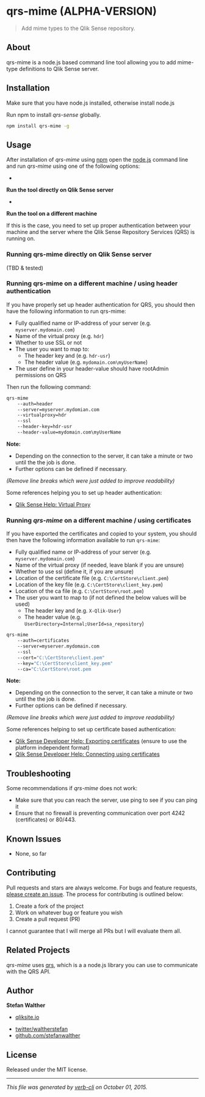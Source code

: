 # qrs-mime (ALPHA-VERSION)

> Add mime types to the Qlik Sense repository.

## About

qrs-mime is a node.js based command line tool allowing you to add mime-type definitions to Qlik Sense server.

## Installation

Make sure that you have node.js installed, otherwise install node.js

Run npm to install _qrs-sense_ globally.

```bash
npm install qrs-mime -g
```

## Usage

After installation of _qrs-mime_ using [npm](https://npmjs.com) open the [node.js](https://nodejs.org) command line and run _qrs-mime_ using one of the following options:

* 
**Run the tool directly on Qlik Sense server**

* 
**Run the tool on a different machine**

If this is the case, you need to set up proper authentication between your machine and the server where the Qlik Sense Repository Services (QRS) is running on.

### Running qrs-mime directly on Qlik Sense server

(TBD & tested)

### Running qrs-mime on a different machine / using header authentication

If you have properly set up header authentication for QRS, you should then have the following information to run qrs-mime:

* Fully qualified name or IP-address of your server (e.g. `myserver.mydomain.com`)
* Name of the virtual proxy (e.g. `hdr`)
* Whether to use SSL or not
* The user you want to map to:
  - The header key and (e.g. `hdr-usr`)
  - The header value (e.g. `mydomain.com\myUserName`)
* The user define in your header-value should have rootAdmin permissions on QRS

Then run the following command:

```bash
qrs-mime 
    --auth=header 
    --server=myserver.mydomian.com 
    --virtualproxy=hdr 
    --ssl 
    --header-key=hdr-usr 
    --header-value=mydomain.com\myUserName
```

**Note:**

* Depending on the connection to the server, it can take a minute or two until the the job is done.
* Further options can be defined if necessary.

_(Remove line breaks which were just added to improve readability)_

Some references helping you to set up header authentication:

* [Qlik Sense Help: Virtual Proxy](http://help.qlik.com/sense/2.1/en-US/online/Subsystems/ManagementConsole/Content/create-virtual-proxy.htm)

### Running _qrs-mime_ on a different machine / using certificates

If you have exported the certificates and copied to your system, you should then have the following information available to run `qrs-mime`:

* Fully qualified name or IP-address of your server (e.g. `myserver.mydomain.com`)
* Name of the virtual proxy (if needed, leave blank if you are unsure)
* Whether to use ssl (define it, if you are unsure)
* Location of the certificate file (e.g. `C:\CertStore\client.pem`)
* Location of the key file (e.g. `C:\CertStore\client_key.pem`)
* Location of the ca file (e.g. `C:\CertStore\root.pem`)
* The user you want to map to (if not defined the below values will be used)
  - The header key and (e.g. `X-Qlik-User`)
  - The header value (e.g. `UserDirectory=Internal;UserId=sa_repository`)

```bash
qrs-mime
    --auth=certificates
    --server=myserver.mydomain.com
    --ssl
    --cert="C:\CertStore\client.pem"
    --key="C:\CertStore\client_key.pem"
    --ca="C:\CertStore\root.pem
```

**Note:**

* Depending on the connection to the server, it can take a minute or two until the the job is done.
* Further options can be defined if necessary.

_(Remove line breaks which were just added to improve readability)_

Some references helping to set up certificate based authentication:

* [Qlik Sense Developer Help: Exporting certificates](http://help.qlik.com/sense/2.1/en-US/online/Subsystems/ManagementConsole/Content/export-certificates.htm) (ensure to use the platform independent format)
* [Qlik Sense Developer Help: Connecting using certificates](http://help.qlik.com/sense/2.1/en-us/developer/Subsystems/RepositoryServiceAPI/Content/RepositoryServiceAPI/RepositoryServiceAPI-Example-Connect-cURL-Certificates.htm)

## Troubleshooting

Some recommendations if _qrs-mime_ does not work:

* Make sure that you can reach the server, use ping <servername> to see if you can ping it
* Ensure that no firewall is preventing communication over port 4242 (certificates) or 80/443.

## Known Issues

* None, so far

## Contributing

Pull requests and stars are always welcome. For bugs and feature requests, [please create an issue](https://github.com/stefanwalther/qrs-mime/issues).
The process for contributing is outlined below:

1. Create a fork of the project
2. Work on whatever bug or feature you wish
3. Create a pull request (PR)

I cannot guarantee that I will merge all PRs but I will evaluate them all.

## Related Projects

_qrs-mime_ uses [qrs](https://github.com/stefanwalther/qrs), which is a a node.js library you can use to communicate with the QRS API.

## Author

**Stefan Walther**

+ [qliksite.io](http://qliksite.io)
* [twitter/waltherstefan](http://twitter.com/waltherstefan)
* [github.com/stefanwalther](http://github.com/stefanwalther)

## License

Released under the MIT license.

***

_This file was generated by [verb-cli](https://github.com/assemble/verb-cli) on October 01, 2015._